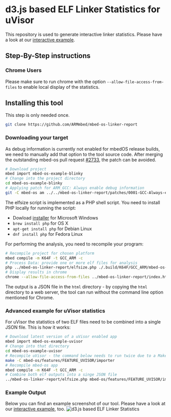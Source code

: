 # d3.js based ELF Linker Statistics for uVisor
This repository is used to generate interactive linker statistics. Please have a look at our [interactive example](https://meriac.github.io/mbed-os-linker-report/).


## Step-By-Step instructions
### Chrome Users
Please make sure to run chrome with the option `--allow-file-access-from-files` to enable local display of the statistics.
## Installing this tool
This step is only needed once.
```bash
git clone https://github.com/ARMmbed/mbed-os-linker-report
```
### Downloading your target
As debug information is currently not enabled for mbedOS release builds, we need to manually add that option to the tool source code. After merging the outstanding mbed-os pull request [#2733](https://github.com/ARMmbed/mbed-os/pull/2733), the patch can be avoided.
```bash
# Download project
mbed import mbed-os-example-blinky
# Change into the project directory
cd mbed-os-example-blinky
# Applying patch for ARM_GCC: Always enable debug information
git -C mbed-os am ../../mbed-os-linker-report/patches/0001-GCC-Always-enable-debug-information.patch
```

The elfsize script is implemented as a PHP shell script. You need to install PHP locally for running the script:
- Dowload [installer](http://windows.php.net/download/) for Microsoft Windows
- `brew install php` for OS X
- `apt-get install php` for Debian Linux
- `dnf install php` for Fedora Linux

For performing the analysis, you need to recompile your program:
```bash
# Recompile project for chosen platform
mbed compile -m K64F -t GCC_ARM -c
# Process Data: provide one or more elf files for analysis
php ../mbed-os-linker-report/elfsize.php ./.build/K64F/GCC_ARM/mbed-os-example-blinky.elf > ../mbed-os-linker-report/html/data-flare.json
# Display results in chrome
chrome --allow-file-access-from-files ../mbed-os-linker-report/index.html
```
The output is a JSON file in the `html` directory - by copying the `html` directory to a web server, the tool can run without the command line option mentioned for Chrome. 

### Advanced example for uVisor statistics
For uVisor the statistics of two ELF files need to be combined into a single JSON file. This is how it works:
```bash
# Download latest version of a uVisor enabled app
mbed import mbed-os-example-uvisor
# Change into that directory
cd mbed-os-example-uvisor
# Recompile uVisor - the command below needs to run twice due to a Makefile bug
make -C mbed-os/features/FEATURE_UVISOR/importer
# Recompile mbed-os app
mbed compile -m K64F -t GCC_ARM -c
# Combine both elf outputs into a singe JSON file
../mbed-os-linker-report/elfsize.php mbed-os/features/FEATURE_UVISOR/importer/TARGET_IGNORE/uvisor/platform/kinetis/release/configuration_kinetis_cortex_m4_0x1fff0000.elf .build/K64F/GCC_ARM/mbed-os-example-uvisor.elf > ../mbed-os-linker-report/html/data-flare.json
```

### Example Output
Below you can find an example screenshot of our tool. Please have a look at our [interactive example](https://armmbed.github.io/mbed-os-linker-report/), too.
![d3.js based ELF Linker Statistics](docs/example.png)
